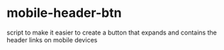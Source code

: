 # mobile-header-btn
script to make it easier to create a button that expands and contains the header links on mobile devices
